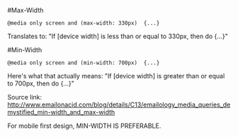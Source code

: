 #Max-Width

`@media only screen and (max-width: 330px)  {...}`

Translates to:
"If [device width] is less than or equal to 330px, then do {...}"

#Min-Width

`@media only screen and (min-width: 700px)  {...}`

Here's what that actually means:
"If [device width] is greater than or equal to 700px, then do {...}"

Source link:
http://www.emailonacid.com/blog/details/C13/emailology_media_queries_demystified_min-width_and_max-width

For mobile first design, MIN-WIDTH IS PREFERABLE.